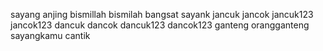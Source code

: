 sayang
anjing
bismillah
bismilah
bangsat
sayank
jancuk
jancok
jancuk123
jancok123
dancuk
dancok
dancuk123
dancok123
ganteng
orangganteng
sayangkamu
cantik
